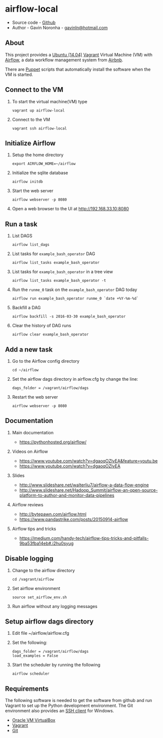 # airflow-local

* Source code - [Github][10]
* Author - Gavin Noronha - <gavinln@hotmail.com>

[10]: https://github.com/gavinln/airflow-local.git

## About

This project provides a [Ubuntu (14.04)][20] [Vagrant][30] Virtual Machine (VM) with [Airflow][40], a data workflow management system from [Airbnb][50].

[20]: http://releases.ubuntu.com/14.04/
[30]: http://www.vagrantup.com/
[40]: https://github.com/airbnb/airflow
[50]: http://nerds.airbnb.com/airflow/

There are [Puppet][60] scripts that automatically install the software when the VM is started.

[60]: http://puppetlabs.com/

## Connect to the VM

1. To start the virtual machine(VM) type

    ```
    vagrant up airflow-local
    ```

2. Connect to the VM

    ```
    vagrant ssh airflow-local
    ```

## Initialize Airflow

1. Setup the home directory

    ```
    export AIRFLOW_HOME=~/airflow
    ```

2. Initialize the sqlite database

    ```
    airflow initdb
    ```

3. Start the web server

    ```
    airflow webserver -p 8080
    ```

4. Open a web browser to the UI at http://192.168.33.10:8080

## Run a task

1. List DAGS

    ```
    airflow list_dags
    ```

2. List tasks for `example_bash_operator` DAG

    ```
    airflow list_tasks example_bash_operator
    ```

3. List tasks for `example_bash_operator` in a tree view

    ```
    airflow list_tasks example_bash_operator -t
    ```

4. Run the `runme_0` task on the `example_bash_operator` DAG today

    ```
    airflow run example_bash_operator runme_0 `date +%Y-%m-%d`
    ```

5. Backfill a DAG

    ```
    airflow backfill -s 2016-03-30 example_bash_operator
    ```

6. Clear the history of DAG runs

    ```
    airflow clear example_bash_operator
    ```

## Add a new task

1. Go to the Airflow config directory

    ```
    cd ~/airflow
    ```

2. Set the airflow dags directory in airflow.cfg by change the line:

    ```
    dags_folder = /vagrant/airflow/dags
    ```

3. Restart the web server

    ```
    airflow webserver -p 8080
    ```

## Documentation

1. Main documentation

    * https://pythonhosted.org/airflow/

2. Videos on Airflow

    * https://www.youtube.com/watch?v=dgaoqOZlvEA&feature=youtu.be
    * https://www.youtube.com/watch?v=dgaoqOZlvEA

2. Slides

    * http://www.slideshare.net/walterliu7/airflow-a-data-flow-engine
    * http://www.slideshare.net/Hadoop_Summit/airflow-an-open-source-platform-to-author-and-monitor-data-pipelines

4. Airflow reviews

    * http://bytepawn.com/airflow.html
    * https://www.pandastrike.com/posts/20150914-airflow

5. Airflow tips and tricks

    * https://medium.com/handy-tech/airflow-tips-tricks-and-pitfalls-9ba53fba14eb#.i2hu0syug

## Disable logging

1. Change to the airflow directory

    ```
    cd /vagrant/airflow
    ```

2. Set airflow environment

    ```
    source set_airflow_env.sh
    ```

3. Run airflow without any logging messages

## Setup airflow dags directory

1. Edit file ~/airflow/airflow.cfg

2. Set the following:

    ```
    dags_folder = /vagrant/airflow/dags
    load_examples = False
    ```

3. Start the scheduler by running the following

    ```
    airflow scheduler
    ```

## Requirements

The following software is needed to get the software from github and run
Vagrant to set up the Python development environment. The Git environment
also provides an [SSH  client][200] for Windows.

* [Oracle VM VirtualBox][210]
* [Vagrant][220]
* [Git][230]

[200]: http://en.wikipedia.org/wiki/Secure_Shell
[210]: https://www.virtualbox.org/
[220]: http://vagrantup.com/
[230]: http://git-scm.com/
